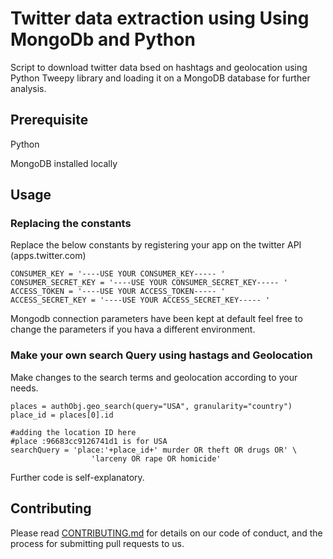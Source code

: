 # Twitter data extraction using Using MongoDb and Python

Script to download twitter data bsed on hashtags and geolocation using Python Tweepy library and loading it on a MongoDB database for further analysis.

## Prerequisite
Python

MongoDB installed locally


## Usage

### Replacing the constants
Replace the below constants by registering your app on the twitter API (apps.twitter.com)

```
CONSUMER_KEY = '----USE YOUR CONSUMER_KEY----- '
CONSUMER_SECRET_KEY = '----USE YOUR CONSUMER_SECRET_KEY----- '
ACCESS_TOKEN = '----USE YOUR ACCESS_TOKEN----- '
ACCESS_SECRET_KEY = '----USE YOUR ACCESS_SECRET_KEY----- '
```
Mongodb connection parameters have been kept at default feel free to change the parameters if you hava a different environment.

### Make your own search Query using hastags and Geolocation
Make changes to the search terms and geolocation according to your needs.
```
places = authObj.geo_search(query="USA", granularity="country")
place_id = places[0].id

#adding the location ID here
#place :96683cc9126741d1 is for USA
searchQuery = 'place:'+place_id+' murder OR theft OR drugs OR' \
                  'larceny OR rape OR homicide'
```
Further code is self-explanatory.
## Contributing

Please read [CONTRIBUTING.md](https://gist.github.com/PurpleBooth/b24679402957c63ec426) for details on our code of conduct, and the process for submitting pull requests to us.
